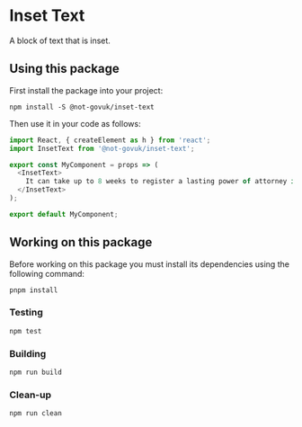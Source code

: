 Inset Text
==========

A block of text that is inset.


Using this package
------------------

First install the package into your project:

```shell
npm install -S @not-govuk/inset-text
```

Then use it in your code as follows:

```js
import React, { createElement as h } from 'react';
import InsetText from '@not-govuk/inset-text';

export const MyComponent = props => (
  <InsetText>
    It can take up to 8 weeks to register a lasting power of attorney if there are no mistakes in the application.
  </InsetText>
);

export default MyComponent;
```


Working on this package
-----------------------

Before working on this package you must install its dependencies using
the following command:

```shell
pnpm install
```


### Testing

```shell
npm test
```


### Building

```shell
npm run build
```


### Clean-up

```shell
npm run clean
```
